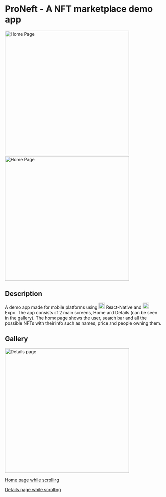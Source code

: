 # ProNeft - A NFT marketplace demo app
<img src="https://i.imgur.com/Ox7oC33.png" alt="Home Page" width="400px" height="auto"/> &nbsp;&nbsp;&nbsp;&nbsp;<img src="https://i.imgur.com/IWqIxgq.png" alt="Home Page" width="400px" height="auto"/>
## Description
A demo app made for mobile platforms using   <img src="https://upload.wikimedia.org/wikipedia/commons/thumb/a/a7/React-icon.svg/2300px-React-icon.svg.png" alt="React icon" width="20px" height="auto" /> React-Native and   <img src="https://encrypted-tbn0.gstatic.com/images?q=tbn:ANd9GcRubwrPlo2Gnw1KMy76rlDRQC9VW1TH8K3gN2pWVJ4qkg&s" alt="Expo icon" width="20px" height="auto"/> Expo.
The app consists of 2 main screens, Home and Details (can be seen in the [gallery](#Gallery)). The home page shows the user, search bar and all the possible NFTs with their info such as names, price and people owning them.

## Gallery

<img src="https://i.imgur.com/IWqIxgq.png" alt="Details page" width="400px" height="auto" />


[Home page while scrolling](https://i.imgur.com/bwh4SnN.mp4") 



[Details page while scrolling](https://i.imgur.com/6Zpo1pb.mp4")


<blockquote class="imgur-embed-pub" lang="en" data-id="a/bwh4SnN" data-context="false" ><a href="//imgur.com/a/bwh4SnN"></a></blockquote><script async src="//s.imgur.com/min/embed.js" charset="utf-8"></script>
